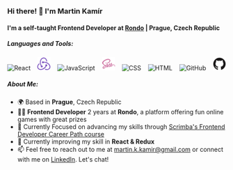 ### Hi there! 👋 I'm Martin Kamír

#### I'm a self-taught **Frontend Developer** at [Rondo](https://rondo.cz/) | Prague, Czech Republic

##### Languages and Tools:

<p align="left">
  <img src="https://user-images.githubusercontent.com/55933076/185502195-cc30983c-db47-48bf-b23b-58ae4122fe8d.svg" alt="React" width="30" height="30" style="margin-right: 12px;" />
  <img src="https://raw.githubusercontent.com/devicons/devicon/master/icons/redux/redux-original.svg" alt="Redux" width="30" height="30" style="margin-right: 12px;" />
  <img src="https://user-images.githubusercontent.com/55933076/185501955-6aba3b7b-e328-4865-9cd7-cce99696dd03.svg" alt="JavaScript" width="30" height="30" style="margin-right: 12px;" />
  <img src="https://raw.githubusercontent.com/devicons/devicon/master/icons/sass/sass-original.svg" alt="SCSS" width="30" height="30" style="margin-right: 12px;" />
  <img src="https://user-images.githubusercontent.com/55933076/185502204-67d12554-da27-4136-baae-05acccacb48e.svg" alt="CSS" width="30" height="30" style="margin-right: 12px;" />
  <img src="https://user-images.githubusercontent.com/55933076/185502191-7bfd1a72-eb6f-4d23-9fa2-94921445bd41.svg" alt="HTML" width="30" height="30" style="margin-right: 12px;" />
  <img src="https://upload.wikimedia.org/wikipedia/commons/f/f1/Vitejs-logo.svg" alt="GitHub" width="30" height="30" style="margin-right: 12px;" />
  <img src="https://raw.githubusercontent.com/devicons/devicon/master/icons/github/github-original.svg" alt="GitHub" width="30" height="30" />
</p>

##### About Me:
- 🌍 Based in **Prague**, Czech Republic
- 👨‍💻 **Frontend Developer** 2 years at **Rondo**, a platform offering fun online games with great prizes
- 🎯 Currently Focused on advancing my skills through [Scrimba's Frontend Developer Career Path course](https://scrimba.com/learn/frontend)
- 🧠 Currently improving my skill in **React & Redux**
- 📫 Feel free to reach out to me at martin.k.kamir@gmail.com or connect with me on [LinkedIn](https://www.linkedin.com/in/martin-kamir/). Let's chat!
